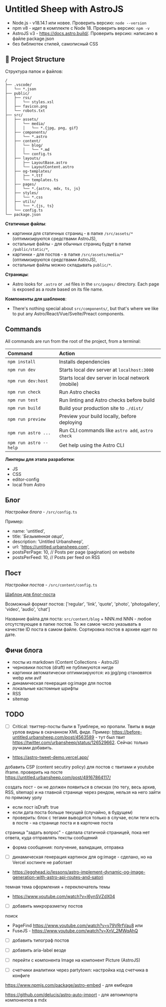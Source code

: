 # Untitled Sheep with AstroJS

-   Node.js - v18.14.1 или новее. Проверить версию: `node --version`
-   npm v8 - идет в комплекте с Node 18. Проверить версию: `npm -v`
-   AstroJS v3 - https://docs.astro.build/. Проверить версию: написано в файле package.json
-   без библиотек стилей, самописный CSS

## 🚀 Project Structure

Структура папок и файлов:

```
/
├── .vscode/
│   └── *.json
├── public/
│   ├── rss/
│   │   └── styles.xsl
│   ├── favicon.png
│   └── robots.txt
├── src/
│   ├── assets/
│   │   └── media/
│   │   │   └── *.{jpg, png, gif}
│   ├── components/
│   │   └── *.astro
│   ├── content/
│   │   └── blog/
│   │   │   └── *.md
│   │   └── config.ts
│   ├── layouts/
│   │   ├── LayoutBase.astro
│   │   └── LayoutContent.astro
│   ├── og-templates/
│   │   ├── *.ttf
│   │   └── templates.ts
│   ├── pages/
│   │   └── *.{astro, mdx, ts, js}
│   ├── styles/
│   │   └── *.css
│   ├── utils/
│   │   └── *.{js, ts}
│   └── config.ts
└── package.json
```

**Статичные файлы**:
-   картинки для статичных страниц - в папке `/src/assets/*` (оптимизируются средствами AstroJS),
-   остальные файлы - для обычных страниц будут в папке `/public/static/*`,
-   картинки - для постов - в папке `/src/assets/media/*` (оптимизируются средствами AstroJS),
-   остальные файлы можно складывать `public/*`.

**Страницы**:
-   Astro looks for `.astro` or `.md` files in the `src/pages/` directory. Each page is exposed as a route based on its file name.

**Компоненты для шаблонов**:
-   There's nothing special about `src/components/`, but that's where we like to put any Astro/React/Vue/Svelte/Preact components.

## Commands

All commands are run from the root of the project, from a terminal:

| Command                | Action                                            |
| :--------------------- | :------------------------------------------------ |
| `npm install`          | Installs dependencies                             |
| `npm run dev`          | Starts local dev server at `localhost:3000`       |
| `npm run dev:host`     | Starts local dev server in local network (mobile) |
| `npm run check`        | Run Astro checks                                  |
| `npm run test`         | Run linting and Astro checks before build         |
| `npm run build`        | Build your production site to `./dist/`           |
| `npm run preview`      | Preview your build locally, before deploying      |
| `npm run astro ...`    | Run CLI commands like `astro add`, `astro check`  |
| `npm run astro --help` | Get help using the Astro CLI                      |

**Линтеры для этапа разработки**:

-   JS
-   CSS
-   editor-config
-   local from Astro

## Блог

_Настройки блога_ - `/src/config.ts`

Пример:
-   name: 'untitled',
-   title: '_Безымянная овца_',
-   description: 'Untitled Urbansheep',
-   url: 'https://untitled.urbansheep.com',
-   postsPerPage: 10, // Posts per page (pagination) on website
-   postsPerFeed: 10, // Posts per feed on RSS

## Пост

_Настройки постов_ - `/src/content/config.ts`

[Шаблон для блог-поста](TEMPLATE.md)

Возможный формат постов: ['regular', 'link', 'quote', 'photo', 'photogallery', 'video', 'audio', 'chat']

Название файла для поста: `src/content/blog` + NNN.md
NNN - любое отсутствующее в папке постов.
То же самое число указывать в качестве ID поста в самом файле.
Сортировка постов в архиве идет по дате.

## Фичи блога

- посты из markdown (Content Collections - AstroJS)
- черновики постов (draft) не публикуются нигде
- картинки автоматически оптимизируются: из jpg/png становятся webp или avif
- динамическая генерация og:image для постов
- локальные кастомные шрифты
- RSS
- sitemap


## TODO

- [ ] Critical: твиттер-посты были в Тумблере, но пропали. Твиты в виде урлов видны в скачанном XML фиде.
Пример: https://before-untitled.urbansheep.com/post/4563589 - тут был твит https://twitter.com/urbansheep/status/126529662. Сейчас только ручками добавить.
-   https://astro-tweet-demo.vercel.app/

добавить CSP (content secutiry policy) для постов с твитами и youtube iframe.
проверить на посте https://untitled.urbansheep.com/post/49167864117/

создать пост - он не должен появиться в списках (по тегу, весь архив, RSS, sitemap) и на главной странице через рендом, нельзя на него зайти по прямому урлу
-   если пост isDraft: true
-   если дата поста больше текущей (случайно, в будущем)
-   проверить: блок с тегами выводится только в случае, если теги есть в посте - на странице поста и в карточке поста

страница "задать вопрос" - сделала статичной страницей, пока нет ответа, куда отправлять тексты сообщений

-   форма сообщения: получение, валидация, отправка

- [ ] динамическая генерация картинок для og:image - сделано, но на Vercel хостинге не работает
- https://egghead.io/lessons/astro-implement-dynamic-og-image-generation-with-astro-api-routes-and-satori

темная тема оформления + переключатель темы
- https://www.youtube.com/watch?v=I6ynSVZdX04

- [ ] добавить микроразметку постов

поиск
-   PageFind https://www.youtube.com/watch?v=v79VRrfVau8 или
-   FuseJS - https://www.youtube.com/watch?v=XnV_2MWqAhQ

- [ ] добавить типограф постов
- [ ] добавить aria-label везде
- [ ] перейти с компонента Image на компонент Picture (AstroJS)
- [ ] счетчики аналитики через partytown: настройка код счетчика в конфиге


https://www.npmjs.com/package/astro-embed - для ембедов

https://github.com/delucis/astro-auto-import - для автоимпорта компонентов в mdx
